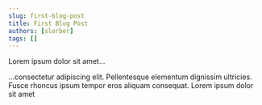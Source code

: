 ```yaml
---
slug: first-blog-post
title: First Blog Post
authors: [slorber]
tags: []
---
```


Lorem ipsum dolor sit amet...

<!-- truncate -->

...consectetur adipiscing elit. Pellentesque elementum dignissim ultricies. Fusce rhoncus ipsum tempor eros aliquam consequat. Lorem ipsum dolor sit amet
